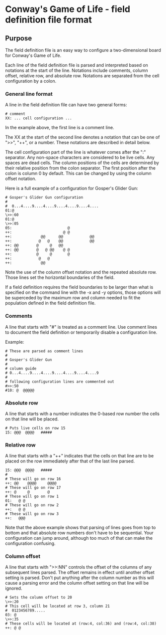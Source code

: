 # Conway's Game of Life - field definition file format

## Purpose

The field definition file is an easy way to configure a two-dimensional
board for Conway's Game of Life.

Each line of the field definition file is parsed and interpreted based on
notations at the start of the line. Notations include comments, column offset,
relative row, and absolute row. Notations are separated from the cell configuration
by a colon.

### General line format

A line in the field definition file can have two general forms:

    # comment
    XX: ... cell configuration ...

In the example above, the first line is a comment line.

The XX at the start of the second line denotes a notation that can be one
of ">>", "++", or a number. These notations are described in detail below.

The cell configuration part of the line is whatever comes after the ":" separator.
Any non-space characters are considered to be live cells. Any spaces are dead
cells. The column positions of the cells are determined by their relative
position from the colon separator. The first position after the colon is column
0 by default. This can be changed by using the column offset notation.

Here is a full example of a configuration for Gosper's Glider Gun:

    # Gosper's Glider Gun configuration
    #
    #  0...4....9....4....9....4....9....4....
    01:@
    \>>:60
    01:@
    \>>:05
    05:                         @
    ++:                       @ @
    ++:             @@      @@            @@
    ++:            @   @    @@            @@
    ++: @@        @     @   @@
    ++: @@        @   @ @@    @ @
    ++:           @     @       @
    ++:            @   @
    ++:             @@

Note the use of the column offset notation and the repeated absolute row.
Those lines set the horizontal boundaries of the field.

If a field definition requires the field boundaries to be larger than what is
specified on the command line with the -x and -y options, those options will
be superceded by the maximum row and column needed to fit the population
defined in the field definition file.

### Comments

A line that starts with "#" is treated as a comment line. Use comment lines to
document the field definition or temporarily disable a configuration line.

Example:

    # These are parsed as comment lines
    #
    # Gosper's Glider Gun
    #
    # column guide
    # 0...4....9....4....9....4....9....4....9
    #
    # following configuration lines are commented out
    #>>:50
    #10: @  @@@@@

### Absolute row

A line that starts with a number indicates the 0-based row number the cells on
that line will be placed.

    # Puts live cells on row 15
    15: @@@  @@@@   #####

### Relative row

A line that starts with a "++" indicates that the cells on that line are to
be placed on the row immediately after that of the last line parsed.

    15: @@@  @@@@   #####
    #
    # These will go on row 16
    ++: @@    @@@@     @@@@
    # These will go on row 17
    ++: @     @        @
    # These will go on row 1
    01:   @ @
    # These will go on row 2
    ++:   @ @
    # These will go on row 3
    ++:   @@@

Note that the above example shows that parsing of lines goes from top to bottom
and that absolute row numbers don't have to be sequential. Your configuration
can jump around, although too much of that can make the configuration confusing.

### Column offset

A line that starts with ">>:NN" controls the offset of the columns of any
subsequent lines parsed. The offset remains in effect until another offset
setting is parsed. Don't put anything after the column number as this will
cause a parsing error and the column offset setting on that line will be ignored.

    # Sets the column offset to 20
    \>>:20
    # This cell will be located at row 3, column 21
    #  0123456789.....
    03: @
    \>>:35
    # These cells will be located at (row:4, col:36) and (row:4, col:38)
    ++: @ @
